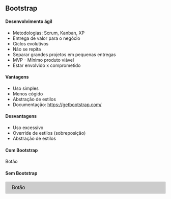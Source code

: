 ## Bootstrap

#### Desenvolvimento ágil
  - Metodologias: Scrum, Kanban, XP
  - Entrega de valor para o negócio
  - Ciclos evolutivos
  - Não se repita
  - Separar grandes projetos em pequenas entregas
  - MVP - Mínimo produto viável
  - Estar envolvido x comprometido

#### Vantagens
  - Uso simples 
  - Menos cógido
  - Abstração de estilos
  - Documentação: https://getbootstrap.com/

#### Desvantagens
  - Uso excessivo
  - Override de estilos (sobreposição)
  - Abstração de estilos

#### Com Bootstrap

<a class = 'btn btn-lg'>Botão</a>

#### Sem Bootstrap

<a class="botao botao-grande">Botão</a>

 <style>
 html {
     font-size: 62.5% 
 }

 .botao {
    background-color: #ccc; 
    border-radius: 2px; 
    display: block;
    font-family: sans-serif;
    font-size: 1.6rem;
    padding: 1rem 2rem;
    margin: 5px auto;
    ...
 }

 .botao.grande {
    font-size: 2rem;
 }

 .botao:hover { ... }
 .botao:active { ... }
 .botao:visited { ... }
 
 </style>